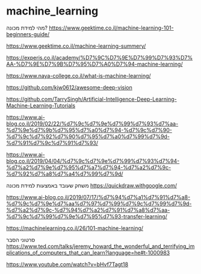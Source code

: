 # machine_learning

מהי למידת מכונה?
https://www.geektime.co.il/machine-learning-101-beginners-guide/

https://www.geektime.co.il/machine-learning-summery/

https://experis.co.il/academy/%D7%9C%D7%9E%D7%99%D7%93%D7%AA-%D7%9E%D7%9B%D7%95%D7%A0%D7%94-machine-learning/

https://www.naya-college.co.il/what-is-machine-learning/

https://github.com/kjw0612/awesome-deep-vision

https://github.com/TarrySingh/Artificial-Intelligence-Deep-Learning-Machine-Learning-Tutorials

https://www.ai-blog.co.il/2019/02/22/%d7%9c%d7%9e%d7%99%d7%93%d7%aa-%d7%9e%d7%9b%d7%95%d7%a0%d7%94-%d7%9c%d7%90-%d7%9c%d7%92%d7%90%d7%95%d7%a0%d7%99%d7%9d-%d7%91%d7%9c%d7%91%d7%93/

https://www.ai-blog.co.il/2019/04/04/%d7%9c%d7%9e%d7%99%d7%93%d7%94-%d7%a2%d7%9e%d7%95%d7%a7%d7%94-%d7%a2%d7%9c-%d7%92%d7%a8%d7%a4%d7%99%d7%9d/

משחק שעובד באמצעות למידת מכונה
https://quickdraw.withgoogle.com/

https://www.ai-blog.co.il/2019/07/17/%d7%94%d7%a1%d7%91%d7%a8-%d7%9c%d7%9e%d7%aa%d7%97%d7%99%d7%9c%d7%99%d7%9d-%d7%a2%d7%9c-%d7%94%d7%a2%d7%91%d7%a8%d7%aa-%d7%9c%d7%99%d7%9e%d7%95%d7%93-transfer-learning/

https://machinelearning.co.il/26/101-machine-learning/

סרטוני הסבר
https://www.ted.com/talks/jeremy_howard_the_wonderful_and_terrifying_implications_of_computers_that_can_learn?language=he#t-1000983

https://www.youtube.com/watch?v=bHvf7Tagt18

